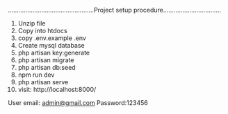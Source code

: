 .................................................Project setup procedure.................................

1. Unzip file
2. Copy into htdocs
3. copy .env.example .env
5. Create mysql database
6. php artisan key:generate
7. php artisan migrate
8. php artisan db:seed
9. npm run dev
10. php artisan serve
11. visit: http://localhost:8000/

User email: admin@gmail.com
Password:123456
